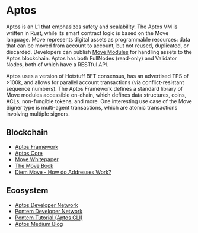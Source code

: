 Aptos
===========

Aptos is an L1 that emphasizes safety and scalability. The Aptos VM is written in Rust, while its smart contract logic is based on the Move language. 
Move represents digital assets as programmable resources: data that can be moved from account to account, but not reused, duplicated, or discarded. Developers can publish [Move Modules](https://aptos.dev/tutorials/your-first-move-module) for handling assets to the Aptos blockchain. Aptos has both FullNodes (read-only) and Validator Nodes, both of which have a RESTful API. 

Aptos uses a version of Hotstuff BFT consensus, has an advertised TPS of >100k, and allows for parallel account transactions (via conflict-resistant sequence numbers). The Aptos Framework defines a standard library of Move modules accessible on-chain, which defines data structures, coins, ACLs, non-fungible tokens, and more. One interesting use case of the Move Signer type is multi-agent transactions, which are atomic transactions involving multiple signers.


## Blockchain
* [Aptos Framework](https://github.com/aptos-labs/aptos-core/tree/main/aptos-move/framework)
* [Aptos Core](https://github.com/aptos-labs/aptos-core)
* [Move Whitepaper](https://diem-developers-components.netlify.app/papers/diem-move-a-language-with-programmable-resources/2020-05-26.pdf)
* [The Move Book](https://move-book.com/index.html)
* [Diem Move - How do Addresses Work?](https://diem.github.io/move/address.html)


## Ecosystem
* [Aptos Developer Network](https://aptos.dev/)
* [Pontem Developer Network](https://pontem.network/)
* [Pontem Tutorial (Aptos CLI)](https://docs.pontem.network/02.-tutorials/aptos-tutorial)
* [Aptos Medium Blog](https://medium.com/aptoslabs/the-aptos-vision-1028ac56676e)
